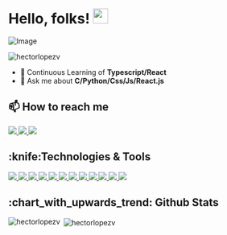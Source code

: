 # Hello, folks! <img src="https://raw.githubusercontent.com/MartinHeinz/MartinHeinz/master/wave.gif" width="30px">

![Image](https://i.imgur.com/XfCf3oy.png)

<p align="left"> <img src="https://komarev.com/ghpvc/?username=hectorlopezv" alt="hectorlopezv" /> </p>

- 🌱 Continuous Learning of **Typescript/React**
- 💬 Ask me about **C/Python/Css/Js/React.js**



<h2>📫 How to reach me</h2>
<a href="https://www.linkedin.com/in/hector-lopez-258097137" target="_blank">
  <img src="https://img.shields.io/badge/linkedin-%230077B5.svg?&style=for-the-badge&logo=linkedin&logoColor=white">
</a>
<a href="https://twitter.com/CurlyGalactic">
  <img src="https://img.shields.io/badge/twitter-%231DA1F2.svg?&style=for-the-badge&logo=twitter&logoColor=white"> 
</a>
<a href="https://gist.github.com/hectorlopezv/5a95ecc88ceee705b4f492ea976d0748">
  <img src="https://img.shields.io/badge/gmail-%23D14836.svg?&style=for-the-badge&logo=gmail&logoColor=white"> 
</a>

<h2>:knife:Technologies & Tools</h2>

<a href="#" target="_blank">
  <img src="https://img.shields.io/badge/python%20-%2314354C.svg?&style=for-the-badge&logo=python&logoColor=white">
</a>
<a href="#" target="_blank">
  <img src="https://img.shields.io/badge/html5%20-%23E34F26.svg?&style=for-the-badge&logo=html5&logoColor=white">
</a>
<a href="#" target="_blank">
  <img src="https://img.shields.io/badge/css3%20-%231572B6.svg?&style=for-the-badge&logo=css3&logoColor=white"">
</a>

<a href="#" target="_blank">
  <img src="https://img.shields.io/badge/javascript%20-%23323330.svg?&style=for-the-badge&logo=javascript&logoColor=%23F7DF1E">
</a>
<a href="#" target="_blank">
  <img src="https://img.shields.io/badge/c%20-%2300599C.svg?&style=for-the-badge&logo=c&logoColor=white">
</a>
<a href="#" target="_blank">
  <img src="https://img.shields.io/badge/shell_script%20-%23121011.svg?&style=for-the-badge&logo=gnu-bash&logoColor=white">
</a>
<a href="#" target="_blank">
  <img src="https://img.shields.io/badge/mysql-%2300f.svg?&style=for-the-badge&logo=mysql&logoColor=white">
</a>
<a href="#" target="_blank">
  <img src="https://img.shields.io/badge/flask%20-%23000.svg?&style=for-the-badge&logo=flask&logoColor=white">
</a>

<a href="#" target="_blank">
  <img src="https://img.shields.io/badge/sass-%23CC6699.svg?&style=for-the-badge&logo=sass&logoColor=white">
</a>

<a href="#" target="_blank">
  <img src="https://img.shields.io/badge/docker-%232496ED.svg?&style=for-the-badge&logo=docker&logoColor=white">
</a>

<a href="#" target="_blank">
  <img src="https://img.shields.io/badge/nginx-%23269539.svg?&style=for-the-badge&logo=nginx&logoColor=white">
</a>


<a href="#" target="_blank">
  <img src="https://img.shields.io/badge/tailwindcss%20-%2338B2AC.svg?&style=for-the-badge&logo=tailwind-css&logoColor=white">
</a>

<h2>:chart_with_upwards_trend: Github Stats</h2>
<p><img align="left" src="https://github-readme-stats.vercel.app/api/top-langs/?username=hectorlopezv&layout=compact&hide=html" alt="hectorlopezv" /></p>
<p>&nbsp;<img align="center" src="https://github-readme-stats.vercel.app/api?username=hectorlopezv&show_icons=true" alt="hectorlopezv" /></p>
<!--
**hectorlopezv/hectorlopezv** is a ✨ _special_ ✨ repository because its `README.md` (this file) appears on your GitHub profile.

Here are some ideas to get you started:

- 🔭 I’m currently working on ...
- 🌱 I’m currently learning ...
- 👯 I’m looking to collaborate on ...
- 🤔 I’m looking for help with ...
- 💬 Ask me about ...
- 📫 How to reach me: ...
- 😄 Pronouns: ...
- ⚡ Fun fact: ...
-->
